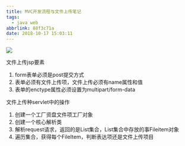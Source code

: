 ```yaml
---
title: MVC开发流程与文件上传笔记
tags:
  - java web
abbrlink: 88f3c71a
date: 2018-10-17 15:03:11
---
```


![](https://ws1.sinaimg.cn/mw690/6bdd7ec4gy1fwb8ennb3ij21a40o611k.jpg)

文件上传jsp要素

1. form表单必须是post提交方式
2. 表单必须有文件上传项，文件上传必须有name属性和值
3. 表单的enctype属性必须设置为multipart/form-data

文件上传种servlet中的操作

1. 创建一个工厂资盘文件项工厂对象
2. 创建一个核心解析类
3. 解析request请求，返回的是List集合，List集合中存放的事Fileitem对象
4. 遍历集合，获得每个FileItem，判断表达项还是文件上传项目
